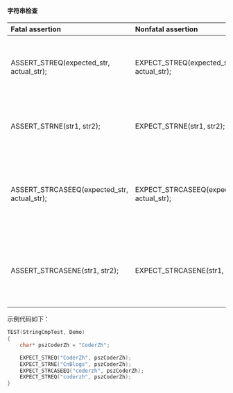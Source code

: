 #### 字符串检查

| **Fatal assertion**                         | **Nonfatal assertion**                      | **Verifies**                                            |
| :------------------------------------------ | :------------------------------------------ | :------------------------------------------------------ |
| ASSERT_STREQ(expected_str, actual_str);     | EXPECT_STREQ(expected_str, actual_str);     | the two C strings have the same content                 |
| ASSERT_STRNE(str1, str2);                   | EXPECT_STRNE(str1, str2);                   | the two C strings have different content                |
| ASSERT_STRCASEEQ(expected_str, actual_str); | EXPECT_STRCASEEQ(expected_str, actual_str); | the two C strings have the same content, ignoring case  |
| ASSERT_STRCASENE(str1, str2);               | EXPECT_STRCASENE(str1, str2);               | the two C strings have different content, ignoring case |

示例代码如下：
```cpp
TEST(StringCmpTest, Demo)
{
    char* pszCoderZh = "CoderZh";

    EXPECT_STREQ("CoderZh", pszCoderZh);
    EXPECT_STRNE("CnBlogs", pszCoderZh);
    EXPECT_STRCASEEQ("coderzh", pszCoderZh);
    EXPECT_STREQ("coderzh", pszCoderZh);
}
```
